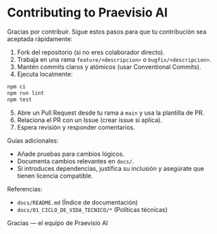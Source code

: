 # Contributing to Praevisio AI

Gracias por contribuir. Sigue estos pasos para que tu contribución sea aceptada rápidamente:

1. Fork del repositorio (si no eres colaborador directo).
2. Trabaja en una rama `feature/<descripcion>` o `bugfix/<descripcion>`.
3. Mantén commits claros y atómicos (usar Conventional Commits).
4. Ejecuta localmente:

```bash
npm ci
npm run lint
npm test
```

5. Abre un Pull Request desde tu rama a `main` y usa la plantilla de PR.
6. Relaciona el PR con un Issue (crear issue si aplica).
7. Espera revisión y responder comentarios.

Guías adicionales:
- Añade pruebas para cambios lógicos.
- Documenta cambios relevantes en `docs/`.
- Si introduces dependencias, justifica su inclusión y asegúrate que tienen licencia compatible.

Referencias:
- `docs/README.md` (Índice de documentación)
- `docs/01_CICLO_DE_VIDA_TECNICO/*` (Políticas técnicas)

Gracias — el equipo de Praevisio AI